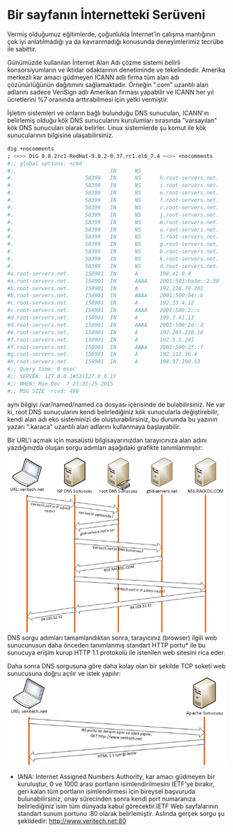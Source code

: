 # Bir sayfanın İnternetteki Serüveni

Vermiş olduğumuz eğitimlerde, çoğunlukla İnternet'in çalışma mantığının çok iyi anlatılmadığı ya da kavranmadığı konusunda deneyimlerimiz tecrübe ile sabittir.

Günümüzde kullanılan İnternet Alan Adı çözme sistemi belirli konsorsiyumların ve iktidar odaklarının denetiminde ve tekelindedir. Amerika merkezli kar amacı güdmeyen ICANN adlı firma tüm alan adı çözünürlüğünün dağıtımını sağlamaktadır. Örneğin ".com" uzantılı alan adlarını sadece VeriSign adlı Amerikan firması yapabilir ve ICANN her yıl ücretlerini %7 oranında arttırabilmesi için yetki vermiştir.

İşletim sistemleri ve onların bağlı bulunduğu DNS sunucuları, ICANN'ın belirlemiş olduğu kök DNS sunucularını kurulumları sırasında "varsayılan" kök DNS sunucuları olarak belirler. Linux sistemlerde şu komut ile kök sunucularının bilgisine ulaşabilirsiniz.

```bash
dig +nocomments
; <<>> DiG 9.8.2rc1-RedHat-9.8.2-0.37.rc1.el6_7.4 <<>> +nocomments
#;; global options: +cmd
#;.                              IN      NS
#.                       58399   IN      NS      h.root-servers.net.
#.                       58399   IN      NS      i.root-servers.net.
#.                       58399   IN      NS      e.root-servers.net.
#.                       58399   IN      NS      f.root-servers.net.
#.                       58399   IN      NS      c.root-servers.net.
#.                       58399   IN      NS      j.root-servers.net.
#.                       58399   IN      NS      m.root-servers.net.
#.                       58399   IN      NS      a.root-servers.net.
#.                       58399   IN      NS      l.root-servers.net.
#.                       58399   IN      NS      g.root-servers.net.
#.                       58399   IN      NS      b.root-servers.net.
#.                       58399   IN      NS      k.root-servers.net.
#.                       58399   IN      NS      d.root-servers.net.
#a.root-servers.net.     158901  IN      A       198.41.0.4
#a.root-servers.net.     158901  IN      AAAA    2001:503:ba3e::2:30
#b.root-servers.net.     158901  IN      A       192.228.79.201
#b.root-servers.net.     158901  IN      AAAA    2001:500:84::b
#c.root-servers.net.     158901  IN      A       192.33.4.12
#c.root-servers.net.     158901  IN      AAAA    2001:500:2::c
#d.root-servers.net.     158901  IN      A       199.7.91.13
#d.root-servers.net.     158901  IN      AAAA    2001:500:2d::d
#e.root-servers.net.     158901  IN      A       192.203.230.10
#f.root-servers.net.     158901  IN      A       192.5.5.241
#f.root-servers.net.     158901  IN      AAAA    2001:500:2f::f
#g.root-servers.net.     158901  IN      A       192.112.36.4
#h.root-servers.net.     158901  IN      A       198.97.190.53
#;; Query time: 0 msec
#;; SERVER: 127.0.0.1#53(127.0.0.1)
#;; WHEN: Mon Dec  7 23:31:25 2015
#;; MSG SIZE  rcvd: 496
```
aynı bilgiyi /var/named/named.ca dosyası içerisinde de bulabilirsiniz. 
Ne var ki, root DNS sunucularını kendi belirlediğiniz kök sunucularla değiştirebilir, kendi alan adı eko sisteminizi de oluşturabilirsiniz, bu durumda bu yazının yazarı ".karaca" uzantılı alan adlarını kullanmaya başlayabilir.

Bir URL'i açmak için masaüstü bilgisayarınızdan tarayıcınıza alan adını yazdığınızda oluşan sorgu adımları aşağıdaki grafikte tanımlanmıştır:

![](dns_query.png)
DNS sorgu adımları tamamlandıktan sonra, tarayıcınız (browser) ilgili web sunucunusun daha önceden tanımlanmış standart HTTP portu* ile bu sunucuya erişim kurup HTTP 1.1 protokolü ile istenilen web sitesini rica eder.

Daha sonra DNS sorgusuna göre daha kolay olan bir şekilde TCP soketi web sunucusuna doğru açılır ve istek yapılır:
![](apache_query.png)

* IANA: Internet Assigned Numbers Authority, kar amacı güdmeyen bir kuruluştur, 0 ve 1000 arası portların isimlendirilmesini IETF'ye bırakır, geri kalan tüm portların isimlendirmesi için bireysel başvuruda bulunabilirsiniz, onay sürecinden sonra kendi port numaranıza belirlediğiniz isim tüm dünyada kabul görecektir.IETF Web sayfalarının standart sunum portunu :80 olarak belirlemiştir. Aslında gerçek sorgu şu şekildedir: http://www.veritech.net:80